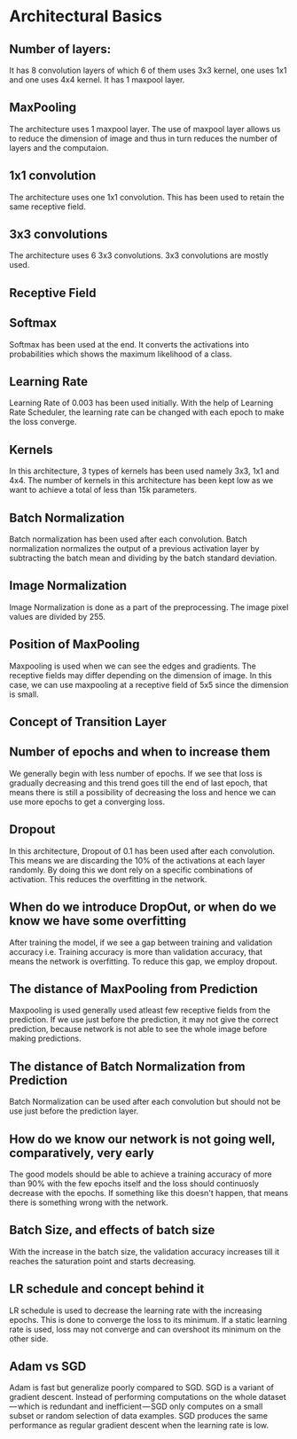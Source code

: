 # Architectural Basics

## Number of layers:
It has 8 convolution layers of which 6 of them uses 3x3 kernel, one uses 1x1 and one uses 4x4 kernel.
It has 1 maxpool layer.

## MaxPooling
The architecture uses 1 maxpool layer. The use of maxpool layer allows us to reduce the dimension of image and thus in turn reduces the 
number of layers and the computaion.

## 1x1 convolution
The architecture uses one 1x1 convolution. This has been used to retain the same receptive field.

## 3x3 convolutions
The architecture uses 6 3x3 convolutions. 3x3 convolutions are mostly used.

## Receptive Field

## Softmax
Softmax has been used at the end. It converts the activations into probabilities which shows the maximum likelihood of a class.

## Learning Rate
Learning Rate of 0.003 has been used initially. With the help of Learning Rate Scheduler, the learning rate can be changed with each
epoch to make the loss converge.

## Kernels
In this architecture, 3 types of kernels has been used namely 3x3, 1x1 and 4x4. The number of kernels in this architecture has been
kept low as we want to achieve a total of less than 15k parameters.

## Batch Normalization
Batch normalization has been used after each convolution. Batch normalization normalizes the output of a previous activation layer by subtracting the batch mean and dividing by the batch standard deviation.

## Image Normalization
Image Normalization is done as a part of the preprocessing. The image pixel values are divided by 255.

## Position of MaxPooling
Maxpooling is used when we can see the edges and gradients. The receptive fields may differ depending on the dimension of image.
In this case, we can use maxpooling at a receptive field of 5x5 since the dimension is small.

## Concept of Transition Layer

## Number of epochs and when to increase them
We generally begin with less number of epochs. If we see that loss is gradually decreasing and this trend goes till the end of 
last epoch, that means there is still a possibility of decreasing the loss and hence we can use more epochs to get a converging 
loss.

## Dropout
In this architecture, Dropout of 0.1 has been used after each convolution. This means we are discarding the 10% of the activations
at each layer randomly. By doing this we dont rely on a specific combinations of activation. This reduces the overfitting in the
network.

## When do we introduce DropOut, or when do we know we have some overfitting
After training the model, if we see a gap between training and validation accuracy i.e. Training accuracy is more than validation 
accuracy, that means the network is overfitting. To reduce this gap, we employ dropout.

## The distance of MaxPooling from Prediction
Maxpooling is used generally used atleast few receptive fields from the prediction. If we use just before the prediction, it may not give the correct prediction, because network is not able to see the whole image before making predictions.

## The distance of Batch Normalization from Prediction
Batch Normalization can be used after each convolution but should not be use just before the prediction layer.

## How do we know our network is not going well, comparatively, very early
The good models should be able to achieve a training accuracy of more than 90% with the few epochs itself and the loss should 
continuosly decrease with the epochs. If something like this doesn't happen, that means there is something wrong with the network.

## Batch Size, and effects of batch size
With the increase in the batch size, the validation accuracy increases till it reaches the saturation point and starts decreasing.

## LR schedule and concept behind it
LR schedule is used to decrease the learning rate with the increasing epochs. This is done to converge the loss to its minimum. If 
a static learning rate is used, loss may not converge and can overshoot its minimum on the other side.

## Adam vs SGD
Adam is fast but generalize poorly compared to SGD.
SGD is a variant of gradient descent. Instead of performing computations on the whole dataset — which is redundant and inefficient — SGD only computes on a small subset or random selection of data examples. SGD produces the same performance as regular gradient descent when the learning rate is low.


